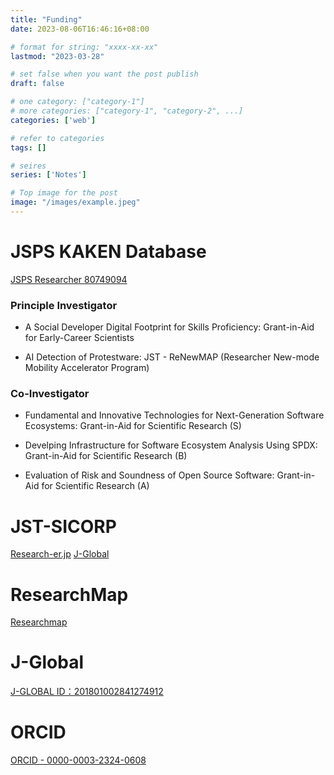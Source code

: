 ```yaml
---
title: "Funding"
date: 2023-08-06T16:46:16+08:00

# format for string: "xxxx-xx-xx"
lastmod: "2023-03-28"

# set false when you want the post publish
draft: false

# one category: ["category-1"] 
# more categories: ["category-1", "category-2", ...]
categories: ['web']

# refer to categories
tags: []

# seires
series: ['Notes']

# Top image for the post
image: "/images/example.jpeg"
---
```



<!--more-->
# JSPS KAKEN Database 
[JSPS Researcher 80749094](https://nrid.nii.ac.jp/en/nrid/1000080749094/)

### Principle Investigator
-  A Social Developer Digital Footprint for Skills Proficiency: Grant-in-Aid for Early-Career Scientists

- AI Detection of Protestware: JST - ReNewMAP (Researcher New-mode Mobility Accelerator Program)

### Co-Investigator
- Fundamental and Innovative Technologies for Next-Generation Software Ecosystems: Grant-in-Aid for Scientific Research (S)

- Develping Infrastructure for Software Ecosystem Analysis Using SPDX: Grant-in-Aid for Scientific Research (B)

- Evaluation of Risk and Soundness of Open Source Software: Grant-in-Aid for Scientific Research (A)

# JST-SICORP
[Research-er.jp](https://research-er.jp/researchers/view/949380)
[J-Global](https://jglobal.jst.go.jp/detail?JGLOBAL_ID=202304010456099461)

# ResearchMap
[Researchmap](https://researchmap.jp/raula-k/?lang=english)

# J-Global
[J-GLOBAL ID：201801002841274912](https://jglobal.jst.go.jp/en/detail/?JGLOBAL_ID=201801002841274912&t=1)

# ORCID
[ORCID - 0000-0003-2324-0608](https://orcid.org/0000-0003-2324-0608)


